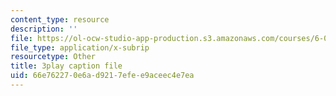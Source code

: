 ```yaml
---
content_type: resource
description: ''
file: https://ol-ocw-studio-app-production.s3.amazonaws.com/courses/6-006-introduction-to-algorithms-spring-2020/66e762270e6ad9217efee9aceec4e7ea_U1JYwHcFfso.srt
file_type: application/x-subrip
resourcetype: Other
title: 3play caption file
uid: 66e76227-0e6a-d921-7efe-e9aceec4e7ea
---
```

